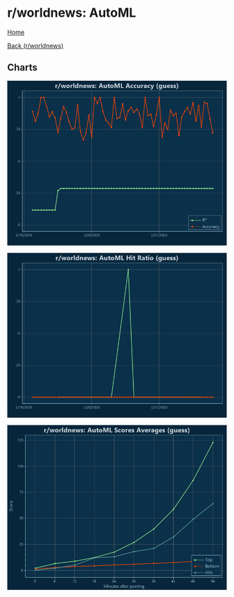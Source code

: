 # r/worldnews: AutoML

[Home](../../index.md)

[Back (r/worldnews)](../guess_worldnews.md)

## Charts

![r/worldnews R² (guess)](../../images/models/guess_worldnews_AutoML_Accuracy.png "r/worldnews R² (guess)")

![r/worldnews Hit Ratio (guess)](../../images/models/guess_worldnews_AutoML_HitRatio.png "r/worldnews Hit Ratio (guess)")

![r/worldnews Score Averages (guess)](../../images/models/guess_worldnews_AutoML_Scores.png "r/worldnews Score Averages (guess)")

